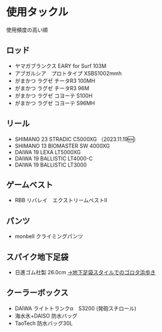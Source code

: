 

# 使用タックル

使用頻度の高い順

## ロッド

- ヤマガブランクス EARY for Surf 103M
- アブガルシア　プロトタイプ XSBS1002mmh
- がまかつ  ラグゼ   チータR3 100MH
- がまかつ  ラグゼ  チータR3 96M
- がまかつ  ラグゼ  コヨーテ S100H
- がまかつ  ラグゼ  コヨーテ S96MH

## リール

- SHIMANO 23 STRADIC C5000XG （2023.11.19:new:） 
- SHIMANO 13 BIOMASTER SW 4000XG 
- DAIWA 19 LEXA LT5000XG 
- DAIWA 19 BALLISTIC LT4000-C
- DAIWA 19 BALLISTIC LT3000

## ゲームベスト

- RBB リバレイ　エクストリームベストⅡ

## パンツ

- monbell クライミングパンツ

## スパイク地下足袋

- 日進ゴム社製 26.0cm [→地下足袋スタイルでのゴロタ浜歩き](/tackle/spike-tabi.html)

## クーラーボックス

- DAIWA ライトトランクα　S3200 (発砲スチロール)
- 海水氷+DAISO 防水バッグ
- TaoTech 防水バッグ30L